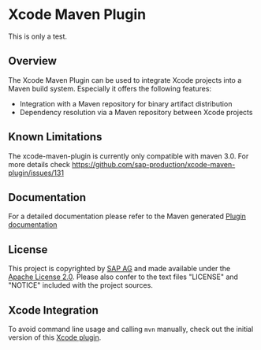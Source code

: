 # Xcode Maven Plugin

This is only a test.

## Overview

The Xcode Maven Plugin can be used to integrate Xcode projects into a Maven build system. Especially it offers the following features:

* Integration with a Maven repository for binary artifact distribution
* Dependency resolution via a Maven repository between Xcode projects

## Known Limitations

The xcode-maven-plugin is currently only compatible with maven 3.0. For more details check https://github.com/sap-production/xcode-maven-plugin/issues/131

## Documentation

For a detailed documentation please refer to the Maven generated [Plugin documentation](http://sap-production.github.com/xcode-maven-plugin/site/index.html)

## License ##

This project is copyrighted by [SAP AG](http://www.sap.com/) and made available under the [Apache License 2.0](http://www.apache.org/licenses/LICENSE-2.0.html). Please also confer to the text files "LICENSE" and "NOTICE" included with the project sources.


## Xcode Integration
To avoid command line usage and calling `mvn` manually, check out the initial version of this [Xcode plugin](https://github.com/sap-production/xcode-ide-maven-integration).
